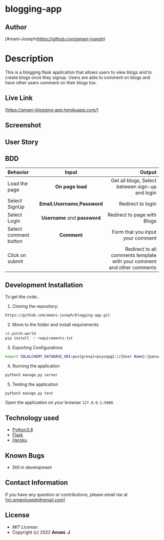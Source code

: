 <!-- @format -->

# blogging-app

## Author

[Amani-Joseph(https://github.com/amani-joseph)

# Description

This is a blogging flask application that allows users to view blogs and to create blogs once they signup. Users are able to comment on blogs and have other users comment on their blogs too.

## Live Link

[https://amani-blogging-app.herokuapp.com/]

## Screenshot

<!-- <img src="https://github.com/amani-joseph/pitch-in-sixty/blob/master/app/static/images/pitch-in-sixty.herokuapp.com_signup.png?raw=true" >
<img src="https://github.com/amani-joseph/pitch-in-sixty/blob/master/app/static/images/pitch-in-sixty.herokuapp.com_login.png?raw=true" >
<img src="https://github.com/amani-joseph/pitch-in-sixty/blob/master/app/static/images/pitch-in-sixty.herokuapp.com_%20(1).png?raw=true" >
 -->

## User Story

<!-- * Comment on the different pitches posted py other uses.
* See the pitches posted by other uses.
* Vote on s pitch they have viewed by giving it a upvote or a down-vote.
* Register to be allowed to log in to the application
* View pitches from the different categories.
* Submit a pitch to a specific category of their choice. -->

## BDD

| Behavior              |                Input                |                                                                 Output |
| :-------------------- | :---------------------------------: | ---------------------------------------------------------------------: |
| Load the page         |          **On page load**           |                        Get all blogs, Select between sign-up and login |
| Select SignUp         | **Email**,**Username**,**Password** |                                                      Redirect to login |
| Select Login          |    **Username** and **password**    |                                            Redirect to page with Blogs |
| Select comment button |             **Comment**             |                                       Form that you input your comment |
| Click on submit       |                                     | Redirect to all comments template with your comment and other comments |

## Development Installation

To get the code..

1. Cloning the repository:

```bash
https://github.com/amani-joseph/blogging-app.git
```

2. Move to the folder and install requirements

```bash
cd pitch-world
pip install -r requirements.txt
```

3. Exporting Configurations

```bash
export SQLALCHEMY_DATABASE_URI=postgresql+psycopg2://{User Name}:{password}@localhost/{database name}
```

4. Running the application

```bash
python3 manage.py server
```

5. Testing the application

```bash
python3 manage.py test
```

Open the application on your browser `127.0.0.1:5000`.

## Technology used

- [Python3.8](https://www.python.org/)
- [Flask](http://flask.pocoo.org/)
- [Heroku](https://heroku.com)

## Known Bugs

- Still in development

## Contact Information

If you have any question or contributions, please email me at [mr.amanijoseph@gmail.com]

## License

- _MIT License:_
- Copyright (c) 2022 **Amani. J**
